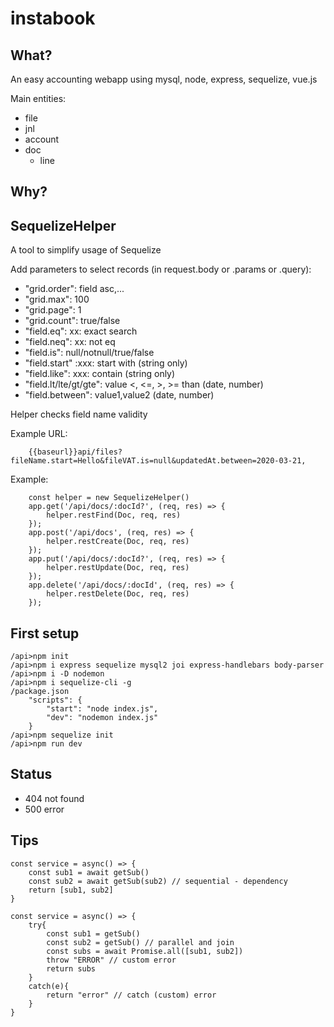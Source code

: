 # instabook

What?
---
An easy accounting webapp using mysql, node, express, sequelize, vue.js

Main entities: 
- file
- jnl
- account
- doc
    - line

Why?
---

SequelizeHelper
---
A tool to simplify usage of Sequelize

Add parameters to select records (in request.body or .params or .query):
- "grid.order": field asc,...
- "grid.max": 100
- "grid.page": 1
- "grid.count": true/false
- "field.eq": xx: exact search
- "field.neq": xx: not eq
- "field.is": null/notnull/true/false
- "field.start" :xxx: start with (string only)
- "field.like": xxx: contain (string only)
- "field.lt/lte/gt/gte": value <, <=, >, >= than (date, number)
- "field.between": value1,value2 (date, number)

Helper checks field name validity

Example URL:
```
    {{baseurl}}api/files?fileName.start=Hello&fileVAT.is=null&updatedAt.between=2020-03-21,
```

Example:
```
    const helper = new SequelizeHelper()
    app.get('/api/docs/:docId?', (req, res) => {
        helper.restFind(Doc, req, res)
    });
    app.post('/api/docs', (req, res) => {
        helper.restCreate(Doc, req, res)
    });
    app.put('/api/docs/:docId?', (req, res) => {
        helper.restUpdate(Doc, req, res)
    });
    app.delete('/api/docs/:docId', (req, res) => {
        helper.restDelete(Doc, req, res)
    });
```


First setup
---
```
/api>npm init
/api>npm i express sequelize mysql2 joi express-handlebars body-parser
/api>npm i -D nodemon
/api>npm i sequelize-cli -g
/package.json
    "scripts": {
        "start": "node index.js",
        "dev": "nodemon index.js"
    }
/api>npm sequelize init
/api>npm run dev
```

Status
---
- 404 not found
- 500 error

Tips
---

```
const service = async() => {
    const sub1 = await getSub()
    const sub2 = await getSub(sub2) // sequential - dependency
    return [sub1, sub2]
}

const service = async() => {
    try{
        const sub1 = getSub()
        const sub2 = getSub() // parallel and join
        const subs = await Promise.all([sub1, sub2])
        throw "ERROR" // custom error
        return subs
    }
    catch(e){
        return "error" // catch (custom) error
    }
}
```
